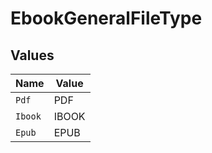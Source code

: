# EbookGeneralFileType


## Values

| Name    | Value   |
| ------- | ------- |
| `Pdf`   | PDF     |
| `Ibook` | IBOOK   |
| `Epub`  | EPUB    |